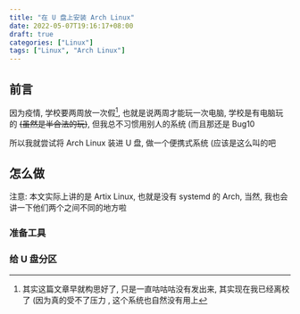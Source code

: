 ```yaml
---
title: "在 U 盘上安装 Arch Linux"
date: 2022-05-07T19:16:17+08:00
draft: true
categories: ["Linux"]
tags: ["Linux", "Arch Linux"]
---
```


## 前言
因为疫情, 学校要两周放一次假[^1], 也就是说两周才能玩一次电脑, 学校是有电脑玩的 ~~(虽然是半合法的玩)~~, 但我总不习惯用别人的系统 (而且那还是 Bug10

所以我就尝试将 Arch Linux 装进 U 盘, 做一个便携式系统 (应该是这么叫的吧

## 怎么做
注意: 本文实际上讲的是 Artix Linux, 也就是没有 systemd 的 Arch, 当然, 我也会讲一下他们两个之间不同的地方啦

### 准备工具


### 给 U 盘分区


[^1]: 其实这篇文章早就构思好了, 只是一直咕咕咕没有发出来, 其实现在我已经离校了 (因为真的受不了压力 , 这个系统也自然没有用上
